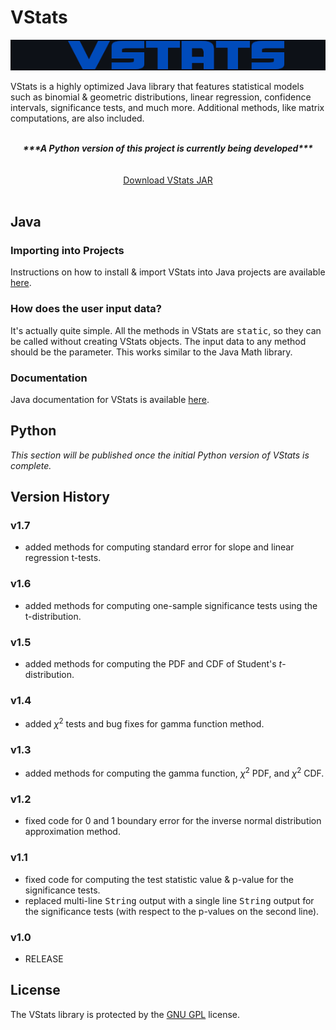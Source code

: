 # VStats

<p align="center">
  <img src="images_README/vstatslogo.png" width="570">
</p>

VStats is a highly optimized Java library that features statistical models such as binomial & geometric distributions, linear regression, confidence intervals, significance tests, and much more. Additional methods, like matrix computations, are also included. 

<br>

<center><b><i>***A Python version of this project is currently being developed***</i></b></center>
<br>
<br>
<center><a href="https://captmd-11.github.io/blog/vstats/" target="_blank">Download VStats JAR</a></center>

<br>

## Java

### Importing into Projects 

Instructions on how to install & import VStats into Java projects are available <a target="_blank" href="https://captmd-11.github.io/blog/misc_instructions/howtoimportjavalibrary.html">here</a>. 


### How does the user input data? 

It's actually quite simple. All the methods in VStats are <samp>static</samp>, so they can be called without creating VStats objects. The input data to any method should be the parameter. This works similar to the Java Math library. 

### Documentation 

Java documentation for VStats is available <a target="_blank" href="https://captmd-11.github.io/blog/vstats/VStatsHTML/VStats.html">here</a>. 

## Python

<i>This section will be published once the initial Python version of VStats is complete. </i>

## Version History

### v1.7
- added methods for computing standard error for slope and linear regression t-tests. 

### v1.6
- added methods for computing one-sample significance tests using the t-distribution. 

### v1.5
- added methods for computing the PDF and CDF of Student's $t$-distribution. 

### v1.4 
- added $\chi^2$ tests and bug fixes for gamma function method. 

### v1.3
- added methods for computing the gamma function, $\chi^2$ PDF, and $\chi^2$ CDF. 

### v1.2
- fixed code for 0 and 1 boundary error for the inverse normal distribution approximation method. 

### v1.1
- fixed code for computing the test statistic value & p-value for the significance tests. 
- replaced multi-line <samp>String</samp> output with a single line <samp>String</samp> output for the significance tests (with respect to the p-values on the second line). 

### v1.0
- RELEASE

## License 

The VStats library is protected by the <a href="https://github.com/CaptMD-11/VStats/blob/master/LICENSE.txt" target="_blank">GNU GPL</a> license. 
